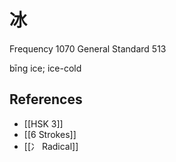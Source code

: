 # 冰
Frequency 1070
General Standard 513

bīng
ice; ice-cold

## References
- [[HSK 3]]
- [[6 Strokes]]
- [[冫 Radical]]